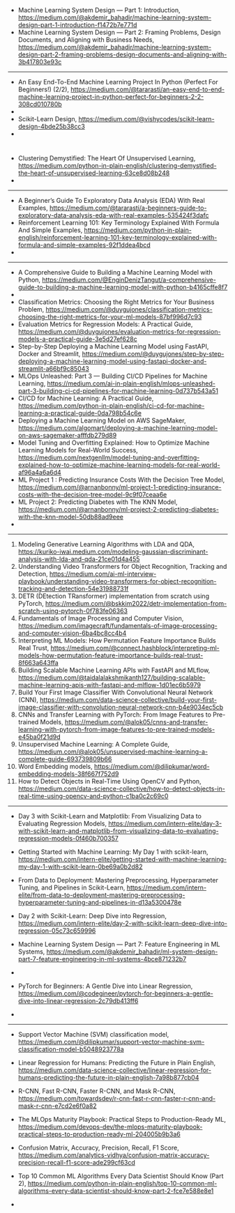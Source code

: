
- Machine Learning System Design — Part 1: Introduction, https://medium.com/@akdemir_bahadir/machine-learning-system-design-part-1-introduction-f1472b7e771d
- Machine Learning System Design — Part 2: Framing Problems, Design Documents, and Aligning with Business Needs, https://medium.com/@akdemir_bahadir/machine-learning-system-design-part-2-framing-problems-design-documents-and-aligning-with-3b417803e93c

------------------------------------------------------------------------------------------------------------------------------------------------------------------------

- An Easy End-To-End Machine Learning Project In Python (Perfect For Beginners!) (2/2), https://medium.com/@tararasti/an-easy-end-to-end-machine-learning-project-in-python-perfect-for-beginners-2-2-308cd010780b
- 
- Scikit-Learn Design, https://medium.com/@vishycodes/scikit-learn-design-4bde25b38cc3
- 

# 
- Clustering Demystified: The Heart Of Unsupervised Learning, https://medium.com/python-in-plain-english/clustering-demystified-the-heart-of-unsupervised-learning-63ce8d08b248
- 

---------------------

- A Beginner’s Guide To Exploratory Data Analysis (EDA) With Real Examples, https://medium.com/@tararasti/a-beginners-guide-to-exploratory-data-analysis-eda-with-real-examples-535424f3dafc
- Reinforcement Learning 101: Key Terminology Explained With Formula And Simple Examples, https://medium.com/python-in-plain-english/reinforcement-learning-101-key-terminology-explained-with-formula-and-simple-examples-92f1ddea4bcd
- 

--------------------------------------------------


- A Comprehensive Guide to Building a Machine Learning Model with Python, https://medium.com/@EnginDenizTangut/a-comprehensive-guide-to-building-a-machine-learning-model-with-python-b4165cffe8f7
- 
- Classification Metrics: Choosing the Right Metrics for Your Business Problem, https://medium.com/@duygujones/classification-metrics-choosing-the-right-metrics-for-your-ml-models-87bf996d7c93
- Evaluation Metrics for Regression Models: A Practical Guide, https://medium.com/@duygujones/evaluation-metrics-for-regression-models-a-practical-guide-3e5d27ef628c
- Step-by-Step Deploying a Machine Learning Model using FastAPI, Docker and Streamlit, https://medium.com/@duygujones/step-by-step-deploying-a-machine-learning-model-using-fastapi-docker-and-streamlit-a66bf9c85043
- MLOps Unleashed: Part 3 — Building CI/CD Pipelines for Machine Learning, https://medium.com/ai-in-plain-english/mlops-unleashed-part-3-building-ci-cd-pipelines-for-machine-learning-0d737b543a51
- CI/CD for Machine Learning: A Practical Guide, https://medium.com/python-in-plain-english/ci-cd-for-machine-learning-a-practical-guide-0da798b54c6e
-  Deploying a Machine Learning Model on AWS SageMaker, https://medium.com/algomart/deploying-a-machine-learning-model-on-aws-sagemaker-afffdb279d89
-  Model Tuning and Overfitting Explained: How to Optimize Machine Learning Models for Real-World Success, https://medium.com/nextgenllm/model-tuning-and-overfitting-explained-how-to-optimize-machine-learning-models-for-real-world-af96a4a6a6d4
-  ML Project 1 : Predicting Insurance Costs With the Decision Tree Model, https://medium.com/@arnanbonny/ml-project-1-predicting-insurance-costs-with-the-decision-tree-model-9c9f07ceaa6e
-  ML Project 2: Predicting Diabetes with The KNN Model, https://medium.com/@arnanbonny/ml-project-2-predicting-diabetes-with-the-knn-model-50db88ad9eee
-  




--------------------------------------------------------------------

1) Modeling Generative Learning Algorithms with LDA and QDA, https://kuriko-iwai.medium.com/modeling-gaussian-discriminant-analysis-with-lda-and-qda-21ce01d4a455
2) Understanding Video Transformers for Object Recognition, Tracking and Detection, https://medium.com/ai-ml-interview-playbook/understanding-video-transformers-for-object-recognition-tracking-and-detection-54e31988731f
3) DETR (DEtection TRansformer) implementation from scratch using PyTorch, https://medium.com/@bskkim2022/detr-implementation-from-scratch-using-pytorch-0f783fe06363
4) Fundamentals of Image Processing and Computer Vision, https://medium.com/imagecraft/fundamentals-of-image-processing-and-computer-vision-6ba4bc8cc4b4
5) Interpreting ML Models: How Permutation Feature Importance Builds Real Trust, https://medium.com/@connect.hashblock/interpreting-ml-models-how-permutation-feature-importance-builds-real-trust-8f663a643ffa
6) Building Scalable Machine Learning APIs with FastAPI and MLflow, https://medium.com/@taidalalakshmikanth127/building-scalable-machine-learning-apis-with-fastapi-and-mlflow-1d01ec6b5979
7) Build Your First Image Classifier With Convolutional Neural Network (CNN), https://medium.com/data-science-collective/build-your-first-image-classifier-with-convolution-neural-network-cnn-b4e9034ec5cb
8) CNNs and Transfer Learning with PyTorch: From Image Features to Pre-trained Models, https://medium.com/@alok05/cnns-and-transfer-learning-with-pytorch-from-image-features-to-pre-trained-models-e45ba0f21d9d
9) Unsupervised Machine Learning: A Complete Guide, https://medium.com/@alok05/unsupervised-machine-learning-a-complete-guide-693739809b66
10) Word Embedding models, https://medium.com/@dilipkumar/word-embedding-models-38f667f752d9
11) How to Detect Objects in Real-Time Using OpenCV and Python, https://medium.com/data-science-collective/how-to-detect-objects-in-real-time-using-opencv-and-python-c1ba0c2c69c0


-----------------------------------

- Day 3 with Scikit-Learn and Matplotlib: From Visualizing Data to Evaluating Regression Models, https://medium.com/intern-elite/day-3-with-scikit-learn-and-matplotlib-from-visualizing-data-to-evaluating-regression-models-0f460b700357
- Getting Started with Machine Learning: My Day 1 with scikit-learn, https://medium.com/intern-elite/getting-started-with-machine-learning-my-day-1-with-scikit-learn-0be69a0b2d82
- From Data to Deployment: Mastering Preprocessing, Hyperparameter Tuning, and Pipelines in Scikit-Learn, https://medium.com/intern-elite/from-data-to-deployment-mastering-preprocessing-hyperparameter-tuning-and-pipelines-in-d13a5300478e
- Day 2 with Scikit-Learn: Deep Dive into Regression, https://medium.com/intern-elite/day-2-with-scikit-learn-deep-dive-into-regression-05c73c659996
- Machine Learning System Design — Part 7: Feature Engineering in ML Systems, https://medium.com/@akdemir_bahadir/ml-system-design-part-7-feature-engineering-in-ml-systems-4bce871232b7
- 


- PyTorch for Beginners: A Gentle Dive into Linear Regression, https://medium.com/@codegineer/pytorch-for-beginners-a-gentle-dive-into-linear-regression-2c79db413ff6
- 


-----------------------------

- Support Vector Machine (SVM) classification model, https://medium.com/@dilipkumar/support-vector-machine-svm-classification-model-b5048923778a
- Linear Regression for Humans: Predicting the Future in Plain English, https://medium.com/data-science-collective/linear-regression-for-humans-predicting-the-future-in-plain-english-7a98b877cb04



- R-CNN, Fast R-CNN, Faster R-CNN, and Mask R-CNN, https://medium.com/towardsdev/r-cnn-fast-r-cnn-faster-r-cnn-and-mask-r-cnn-e7cd2e6f0a82
- The MLOps Maturity Playbook: Practical Steps to Production-Ready ML, https://medium.com/devops-dev/the-mlops-maturity-playbook-practical-steps-to-production-ready-ml-204005b9b3a6
- Confusion Matrix, Accuracy, Precision, Recall, F1 Score, https://medium.com/analytics-vidhya/confusion-matrix-accuracy-precision-recall-f1-score-ade299cf63cd
- Top 10 Common ML Algorithms Every Data Scientist Should Know (Part 2), https://medium.com/python-in-plain-english/top-10-common-ml-algorithms-every-data-scientist-should-know-part-2-fce7e588e8e1
- 
